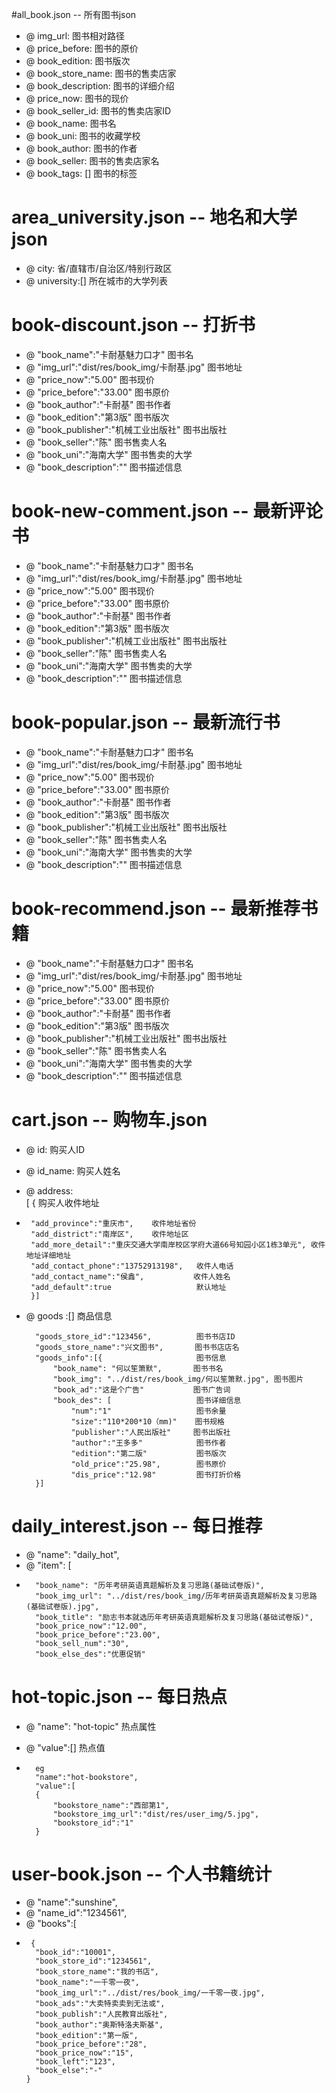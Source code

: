 #all_book.json  -- 所有图书json

- @ img_url: 图书相对路径
- @ price_before: 图书的原价
- @ book_edition: 图书版次
- @ book_store_name: 图书的售卖店家
- @ book_description: 图书的详细介绍
- @ price_now: 图书的现价
- @ book_seller_id: 图书的售卖店家ID
- @ book_name: 图书名
- @ book_uni: 图书的收藏学校
- @ book_author: 图书的作者
- @ book_seller: 图书的售卖店家名
- @ book_tags: [] 图书的标签

# area_university.json -- 地名和大学json

- @ city: 省/直辖市/自治区/特别行政区
- @ university:[] 所在城市的大学列表

# book-discount.json -- 打折书 

- @ "book_name":"卡耐基魅力口才"  图书名
- @ "img_url":"dist/res/book_img/卡耐基.jpg" 图书地址
- @ "price_now":"5.00" 图书现价
- @ "price_before":"33.00" 图书原价
- @ "book_author":"卡耐基" 图书作者
- @ "book_edition":"第3版" 图书版次
- @ "book_publisher":"机械工业出版社" 图书出版社
- @ "book_seller":"陈" 图书售卖人名
- @ "book_uni":"海南大学" 图书售卖的大学
- @ "book_description":"" 图书描述信息

# book-new-comment.json -- 最新评论书 

- @ "book_name":"卡耐基魅力口才"  图书名
- @ "img_url":"dist/res/book_img/卡耐基.jpg" 图书地址
- @ "price_now":"5.00" 图书现价
- @ "price_before":"33.00" 图书原价
- @ "book_author":"卡耐基" 图书作者
- @ "book_edition":"第3版" 图书版次
- @ "book_publisher":"机械工业出版社" 图书出版社
- @ "book_seller":"陈" 图书售卖人名
- @ "book_uni":"海南大学" 图书售卖的大学
- @ "book_description":"" 图书描述信息

# book-popular.json -- 最新流行书 

- @ "book_name":"卡耐基魅力口才"  图书名
- @ "img_url":"dist/res/book_img/卡耐基.jpg" 图书地址
- @ "price_now":"5.00" 图书现价
- @ "price_before":"33.00" 图书原价
- @ "book_author":"卡耐基" 图书作者
- @ "book_edition":"第3版" 图书版次
- @ "book_publisher":"机械工业出版社" 图书出版社
- @ "book_seller":"陈" 图书售卖人名
- @ "book_uni":"海南大学" 图书售卖的大学
- @ "book_description":"" 图书描述信息


# book-recommend.json -- 最新推荐书籍 

- @ "book_name":"卡耐基魅力口才"  图书名
- @ "img_url":"dist/res/book_img/卡耐基.jpg" 图书地址
- @ "price_now":"5.00" 图书现价
- @ "price_before":"33.00" 图书原价
- @ "book_author":"卡耐基" 图书作者
- @ "book_edition":"第3版" 图书版次
- @ "book_publisher":"机械工业出版社" 图书出版社
- @ "book_seller":"陈" 图书售卖人名
- @ "book_uni":"海南大学" 图书售卖的大学
- @ "book_description":"" 图书描述信息


# cart.json -- 购物车.json

- @ id: 购买人ID
- @ id_name: 购买人姓名
- @ address:  
    [  {     购买人收件地址
-      "add_province":"重庆市",    收件地址省份
       "add_district":"南岸区",    收件地址区
       "add_more_detail":"重庆交通大学南岸校区学府大道66号知园小区1栋3单元", 收件地址详细地址
       "add_contact_phone":"13752913198",   收件人电话
       "add_contact_name":"侯鑫",           收件人姓名
       "add_default":true                   默认地址
       }]
      
- @ goods :[] 商品信息

        "goods_store_id":"123456",          图书书店ID
        "goods_store_name":"兴文图书",       图书书店店名
        "goods_info":[{                     图书信息
            "book_name": "何以笙箫默",       图书书名
            "book_img": "../dist/res/book_img/何以笙箫默.jpg", 图书图片
            "book_ad":"这是个广告"           图书广告词
            "book_des": [                   图书详细信息
                "num":"1"                   图书余量
                "size":"110*200*10（mm)"    图书规格
                "publisher":"人民出版社"     图书出版社
                "author":"王多多"            图书作者
                "edition":"第二版"           图书版次
                "old_price":"25.98",        图书原价
                "dis_price":"12.98"         图书打折价格
        }]

# daily_interest.json -- 每日推荐
- @ "name": "daily_hot",
- @ "item": [
-       "book_name": "历年考研英语真题解析及复习思路(基础试卷版)",
        "book_img_url": "../dist/res/book_img/历年考研英语真题解析及复习思路(基础试卷版).jpg",
        "book_title": "励志书本就选历年考研英语真题解析及复习思路(基础试卷版)",
        "book_price_now":"12.00",
        "book_price_before":"23.00",
        "book_sell_num":"30",
        "book_else_des":"优惠促销"


# hot-topic.json -- 每日热点

- @ "name": "hot-topic" 热点属性
- @ "value":[]          热点值

-       eg
        "name":"hot-bookstore",
        "value":[
        {
            "bookstore_name":"西部第1",
            "bookstore_img_url":"dist/res/user_img/5.jpg",
            "bookstore_id":"1"
        }

# user-book.json -- 个人书籍统计
- @ "name":"sunshine",
- @ "name_id":"1234561",
- @ "books":[
-      {
        "book_id":"10001",
        "book_store_id":"1234561",
        "book_store_name":"我的书店",
        "book_name":"一千零一夜",
        "book_img_url":"../dist/res/book_img/一千零一夜.jpg",
        "book_ads":"大卖特卖卖到无法或",
        "book_publish":"人民教育出版社",
        "book_author":"奥斯特洛夫斯基",
        "book_edition":"第一版",
        "book_price_before":"28",
        "book_price_now":"15",
        "book_left":"123",
        "book_else":"-"
      }

